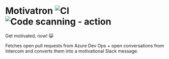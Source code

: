 # Motivatron ![CI](https://github.com/paxos/motivatron/workflows/CI/badge.svg) ![Code scanning - action](https://github.com/paxos/motivatron/workflows/Code%20scanning%20-%20action/badge.svg?branch=master)
Get motivated, now! 😺

Fetches open pull requests from Azure Dev Ops + open conversations from Intercom and converts them into a motivational Slack message.
